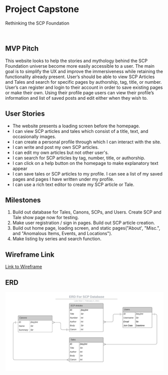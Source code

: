 <h1>Project Capstone</h1>
<p>Rethinking the SCP Foundation</p>
<br>
<h2>MVP Pitch</h2>
<p>This website looks to help the stories and mythology behind the SCP Foundation universe become more easily accessible to a user. The main goal is to simplify the UX and improve the immersiveness while retaining the functionality already present. User’s should be able to view SCP Articles and Tales and search for specific pages by authorship, tag, title, or number. User’s can register and login to their account in order to save existing pages or make their own. Using their profile page users can view their profile’s information and list of saved posts and edit either when they wish to. </p>
<h2>User Stories</h2>
<ul>
<li>The website presents a loading screen before the homepage.</li>
<li> I can view SCP articles and tales which consist of a title, text, and occasionally images.</li>
<li> I can create a personal profile through which I can interact with the site.</li>
<li>I can write and post my own SCP articles.</li>
<li> I can edit my own articles but not other user's.</li>
<li> I can search for SCP articles by tag, number, title, or authorship.</li>
<li> I can click on a help button on the homepage to make explanatory text appear</li>
<li>I can save tales or SCP articles to my profile. I can see a list of my saved pages and pages I have written under my profile.</li>
<li>I can use a rich text editor to create my SCP article or Tale.</li>
</ul>
<h2>Milestones</h2>
<ol>
<li> Build out database for Tales, Canons, SCPs, and Users. Create SCP and Tale show page now for testing.</li>
<li>Make user registration / sign in pages. Build out SCP article creation.</li>
<li>Build out home page, loading screen, and static pages("About', "Misc.", and "Anomalous Items, Events, and Locations").</li>
<li>Make listing by series and search function.</li>
</ol>
<h2>Wireframe Link</h2>
<a href="https://wireframe.cc/pro/pp/d34b9f462412233">Link to Wireframe</a>
<h2>ERD</h2>
<img src="Images/SCP ERD.jpeg" />
